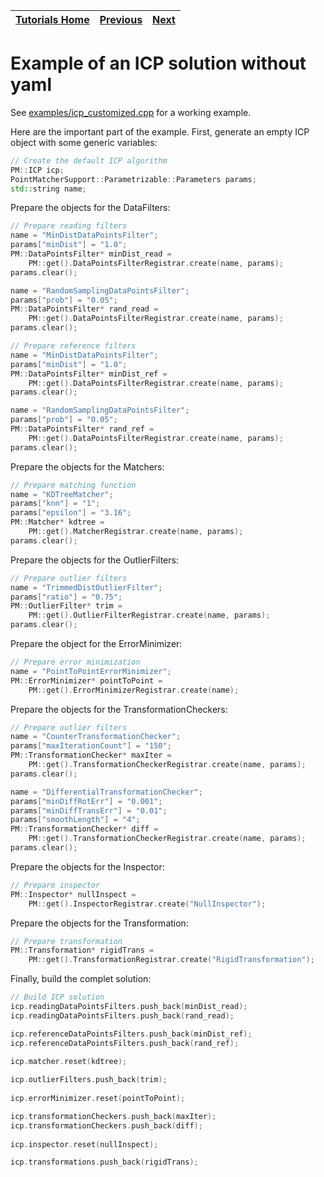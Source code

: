 | [Tutorials Home](index.md) | [Previous](Transformations.md) | [Next](DataPointsFilterDev.md) |
| :--- | :---: | ---: |

# Example of an ICP solution without yaml

See [examples/icp_customized.cpp](https://github.com/ethz-asl/libpointmatcher/blob/master/examples/icp_customized.cpp) for a working example.

Here are the important part of the example. First, generate an empty ICP object with some generic variables:
```c++
// Create the default ICP algorithm
PM::ICP icp;
PointMatcherSupport::Parametrizable::Parameters params;
std::string name;
```
Prepare the objects for the DataFilters:
```c++
// Prepare reading filters
name = "MinDistDataPointsFilter";
params["minDist"] = "1.0";
PM::DataPointsFilter* minDist_read = 
	PM::get().DataPointsFilterRegistrar.create(name, params);
params.clear();

name = "RandomSamplingDataPointsFilter";
params["prob"] = "0.05";
PM::DataPointsFilter* rand_read = 
	PM::get().DataPointsFilterRegistrar.create(name, params);
params.clear();

// Prepare reference filters
name = "MinDistDataPointsFilter";
params["minDist"] = "1.0";
PM::DataPointsFilter* minDist_ref = 
	PM::get().DataPointsFilterRegistrar.create(name, params);
params.clear();

name = "RandomSamplingDataPointsFilter";
params["prob"] = "0.05";
PM::DataPointsFilter* rand_ref = 
	PM::get().DataPointsFilterRegistrar.create(name, params);
params.clear();
```

Prepare the objects for the Matchers:
```c++
// Prepare matching function
name = "KDTreeMatcher";
params["knn"] = "1";
params["epsilon"] = "3.16";
PM::Matcher* kdtree = 
	PM::get().MatcherRegistrar.create(name, params);
params.clear();
```

Prepare the objects for the OutlierFilters:
```c++
// Prepare outlier filters
name = "TrimmedDistOutlierFilter";
params["ratio"] = "0.75";
PM::OutlierFilter* trim = 
	PM::get().OutlierFilterRegistrar.create(name, params);
params.clear();
```

Prepare the object for the ErrorMinimizer:
```c++
// Prepare error minimization
name = "PointToPointErrorMinimizer";
PM::ErrorMinimizer* pointToPoint =   
	PM::get().ErrorMinimizerRegistrar.create(name);
```

Prepare the objects for the TransformationCheckers:
```c++
// Prepare outlier filters
name = "CounterTransformationChecker";
params["maxIterationCount"] = "150";
PM::TransformationChecker* maxIter = 
	PM::get().TransformationCheckerRegistrar.create(name, params);
params.clear();

name = "DifferentialTransformationChecker";
params["minDiffRotErr"] = "0.001";
params["minDiffTransErr"] = "0.01";
params["smoothLength"] = "4";
PM::TransformationChecker* diff = 
	PM::get().TransformationCheckerRegistrar.create(name, params);
params.clear();

```

Prepare the objects for the Inspector:
```c++
// Prepare inspector
PM::Inspector* nullInspect =
	PM::get().InspectorRegistrar.create("NullInspector");

```

Prepare the objects for the Transformation:
```c++	
// Prepare transformation
PM::Transformation* rigidTrans =
	PM::get().TransformationRegistrar.create("RigidTransformation");
```
Finally, build the complet solution:
```c++
// Build ICP solution
icp.readingDataPointsFilters.push_back(minDist_read);
icp.readingDataPointsFilters.push_back(rand_read);

icp.referenceDataPointsFilters.push_back(minDist_ref);
icp.referenceDataPointsFilters.push_back(rand_ref);

icp.matcher.reset(kdtree);
	
icp.outlierFilters.push_back(trim);
	
icp.errorMinimizer.reset(pointToPoint);

icp.transformationCheckers.push_back(maxIter);
icp.transformationCheckers.push_back(diff);
	
icp.inspector.reset(nullInspect);

icp.transformations.push_back(rigidTrans);
```
